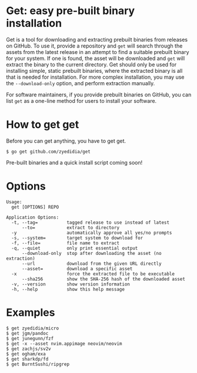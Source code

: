 # Get: easy pre-built binary installation

Get is a tool for downloading and extracting prebuilt binaries from releases
on GitHub. To use it, provide a repository and `get` will search through the
assets from the latest release in an attempt to find a suitable prebuilt
binary for your system. If one is found, the asset will be downloaded and
`get` will extract the binary to the current directory. Get should only be
used for installing simple, static prebuilt binaries, where the extracted
binary is all that is needed for installation. For more complex installation,
you may use the `--download-only` option, and perform extraction manually.

For software maintainers, if you provide prebuilt binaries on GitHub, you can list `get`
as a one-line method for users to install your software.

# How to get get

Before you can get anything, you have to get get.

```
$ go get github.com/zyedidia/get
```

Pre-built binaries and a quick install script coming soon!

# Options

```
Usage:
  get [OPTIONS] REPO

Application Options:
  -t, --tag=           tagged release to use instead of latest
      --to=            extract to directory
  -y                   automatically approve all yes/no prompts
  -s, --system=        target system to download for
  -f, --file=          file name to extract
  -q, --quiet          only print essential output
      --download-only  stop after downloading the asset (no extraction)
      --url            download from the given URL directly
      --asset=         download a specific asset
  -x                   force the extracted file to be executable
      --sha256         show the SHA-256 hash of the downloaded asset
  -v, --version        show version information
  -h, --help           show this help message
```

# Examples

```
$ get zyedidia/micro
$ get jgm/pandoc
$ get junegunn/fzf
$ get -x --asset nvim.appimage neovim/neovim
$ get zachjs/sv2v
$ get ogham/exa
$ get sharkdp/fd
$ get BurntSushi/ripgrep
```
